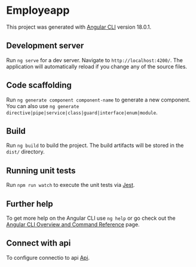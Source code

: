 # Employeapp

This project was generated with [Angular CLI](https://github.com/angular/angular-cli) version 18.0.1.

## Development server

Run `ng serve` for a dev server. Navigate to `http://localhost:4200/`. The application will automatically reload if you change any of the source files.

## Code scaffolding

Run `ng generate component component-name` to generate a new component. You can also use `ng generate directive|pipe|service|class|guard|interface|enum|module`.

## Build

Run `ng build` to build the project. The build artifacts will be stored in the `dist/` directory.

## Running unit tests

Run `npm run watch` to execute the unit tests via [Jest](https://jestjs.io/docs/testing-frameworks).

## Further help

To get more help on the Angular CLI use `ng help` or go check out the [Angular CLI Overview and Command Reference](https://angular.dev/tools/cli) page.

## Connect with api
To configure connectio to api [Api](https://github.com/FabricioOlivera/api).

